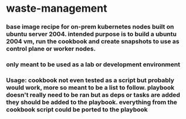 # waste-management

### base image recipe for on-prem kubernetes nodes built on ubuntu server 2004. intended purpose is to build a ubuntu 2004 vm, run the cookbook and create snapshots to use as control plane or worker nodes. 

### only meant to be used as a lab or development environment

### Usage: cookbook not even tested as a script but probably would work, more so meant to be a list to follow. playbook doesn't really need to be ran but as deps or tasks are added they should be added to the playbook. everything from the cookbook script could be ported to the playbook